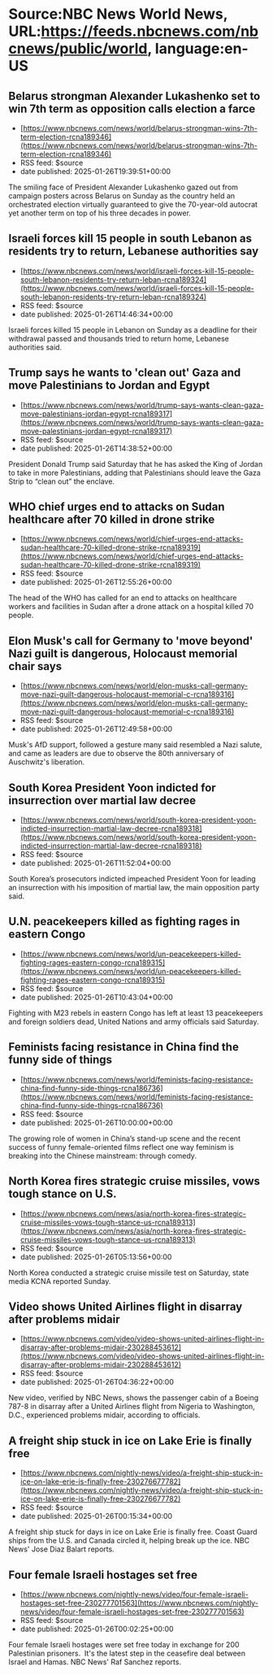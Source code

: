 # Source:NBC News World News, URL:https://feeds.nbcnews.com/nbcnews/public/world, language:en-US

## Belarus strongman Alexander Lukashenko set to win 7th term as opposition calls election a farce
 - [https://www.nbcnews.com/news/world/belarus-strongman-wins-7th-term-election-rcna189346](https://www.nbcnews.com/news/world/belarus-strongman-wins-7th-term-election-rcna189346)
 - RSS feed: $source
 - date published: 2025-01-26T19:39:51+00:00

The smiling face of President Alexander Lukashenko gazed out from campaign posters across Belarus on Sunday as the country held an orchestrated election virtually guaranteed to give the 70-year-old autocrat yet another term on top of his three decades in power.

## Israeli forces kill 15 people in south Lebanon as residents try to return, Lebanese authorities say
 - [https://www.nbcnews.com/news/world/israeli-forces-kill-15-people-south-lebanon-residents-try-return-leban-rcna189324](https://www.nbcnews.com/news/world/israeli-forces-kill-15-people-south-lebanon-residents-try-return-leban-rcna189324)
 - RSS feed: $source
 - date published: 2025-01-26T14:46:34+00:00

Israeli forces killed 15 people in Lebanon on Sunday as a deadline for their withdrawal passed and thousands tried to return home, Lebanese authorities said.

## Trump says he wants to 'clean out' Gaza and move Palestinians to Jordan and Egypt
 - [https://www.nbcnews.com/news/world/trump-says-wants-clean-gaza-move-palestinians-jordan-egypt-rcna189317](https://www.nbcnews.com/news/world/trump-says-wants-clean-gaza-move-palestinians-jordan-egypt-rcna189317)
 - RSS feed: $source
 - date published: 2025-01-26T14:38:52+00:00

President Donald Trump said Saturday that he has asked the King of Jordan to take in more Palestinians, adding that Palestinians should leave the Gaza Strip to “clean out” the enclave.

## WHO chief urges end to attacks on Sudan healthcare after 70 killed in drone strike
 - [https://www.nbcnews.com/news/world/chief-urges-end-attacks-sudan-healthcare-70-killed-drone-strike-rcna189319](https://www.nbcnews.com/news/world/chief-urges-end-attacks-sudan-healthcare-70-killed-drone-strike-rcna189319)
 - RSS feed: $source
 - date published: 2025-01-26T12:55:26+00:00

The head of the WHO has called for an end to attacks on healthcare workers and facilities in Sudan after a drone attack on a hospital killed 70 people.

## Elon Musk's call for Germany to 'move beyond' Nazi guilt is dangerous, Holocaust memorial chair says
 - [https://www.nbcnews.com/news/world/elon-musks-call-germany-move-nazi-guilt-dangerous-holocaust-memorial-c-rcna189316](https://www.nbcnews.com/news/world/elon-musks-call-germany-move-nazi-guilt-dangerous-holocaust-memorial-c-rcna189316)
 - RSS feed: $source
 - date published: 2025-01-26T12:49:58+00:00

Musk's AfD support, followed a gesture many said resembled a Nazi salute, and came as leaders are due to observe the 80th anniversary of Auschwitz's liberation.

## South Korea President Yoon indicted for insurrection over martial law decree
 - [https://www.nbcnews.com/news/world/south-korea-president-yoon-indicted-insurrection-martial-law-decree-rcna189318](https://www.nbcnews.com/news/world/south-korea-president-yoon-indicted-insurrection-martial-law-decree-rcna189318)
 - RSS feed: $source
 - date published: 2025-01-26T11:52:04+00:00

South Korea’s prosecutors indicted impeached President Yoon for leading an insurrection with his imposition of martial law, the main opposition party said.

## U.N. peacekeepers killed as fighting rages in eastern Congo
 - [https://www.nbcnews.com/news/world/un-peacekeepers-killed-fighting-rages-eastern-congo-rcna189315](https://www.nbcnews.com/news/world/un-peacekeepers-killed-fighting-rages-eastern-congo-rcna189315)
 - RSS feed: $source
 - date published: 2025-01-26T10:43:04+00:00

Fighting with M23 rebels in eastern Congo has left at least 13 peacekeepers and foreign soldiers dead, United Nations and army officials said Saturday.

## Feminists facing resistance in China find the funny side of things
 - [https://www.nbcnews.com/news/world/feminists-facing-resistance-china-find-funny-side-things-rcna186736](https://www.nbcnews.com/news/world/feminists-facing-resistance-china-find-funny-side-things-rcna186736)
 - RSS feed: $source
 - date published: 2025-01-26T10:00:00+00:00

The growing role of women in China’s stand-up scene and the recent success of funny female-oriented films reflect one way feminism is breaking into the Chinese mainstream: through comedy.

## North Korea fires strategic cruise missiles, vows tough stance on U.S.
 - [https://www.nbcnews.com/news/asia/north-korea-fires-strategic-cruise-missiles-vows-tough-stance-us-rcna189313](https://www.nbcnews.com/news/asia/north-korea-fires-strategic-cruise-missiles-vows-tough-stance-us-rcna189313)
 - RSS feed: $source
 - date published: 2025-01-26T05:13:56+00:00

North Korea conducted a strategic cruise missile test on Saturday, state media KCNA reported Sunday.

## Video shows United Airlines flight in disarray after problems midair
 - [https://www.nbcnews.com/video/video-shows-united-airlines-flight-in-disarray-after-problems-midair-230288453612](https://www.nbcnews.com/video/video-shows-united-airlines-flight-in-disarray-after-problems-midair-230288453612)
 - RSS feed: $source
 - date published: 2025-01-26T04:36:22+00:00

New video, verified by NBC News, shows the passenger cabin of a Boeing 787-8 in disarray after a United Airlines flight from Nigeria to Washington, D.C., experienced problems midair, according to officials.

## A freight ship stuck in ice on Lake Erie is finally free
 - [https://www.nbcnews.com/nightly-news/video/a-freight-ship-stuck-in-ice-on-lake-erie-is-finally-free-230276677782](https://www.nbcnews.com/nightly-news/video/a-freight-ship-stuck-in-ice-on-lake-erie-is-finally-free-230276677782)
 - RSS feed: $source
 - date published: 2025-01-26T00:15:34+00:00

A freight ship stuck for days in ice on Lake Erie is finally free. Coast Guard ships from the U.S. and Canada circled it, helping break up the ice. NBC News' Jose Diaz Balart reports.

## Four female Israeli hostages set free
 - [https://www.nbcnews.com/nightly-news/video/four-female-israeli-hostages-set-free-230277701563](https://www.nbcnews.com/nightly-news/video/four-female-israeli-hostages-set-free-230277701563)
 - RSS feed: $source
 - date published: 2025-01-26T00:02:25+00:00

Four female Israeli hostages were set free today in exchange for 200 Palestinian prisoners.  It's the latest step in the ceasefire deal between Israel and Hamas. NBC News' Raf Sanchez reports.


